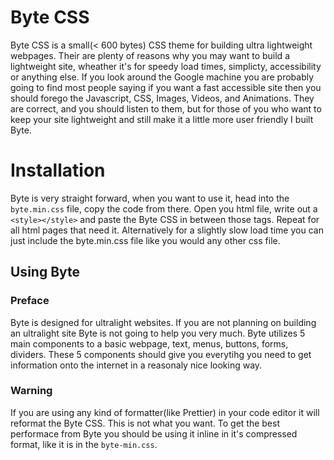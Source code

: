 # Byte CSS

Byte CSS is a small(< 600 bytes) CSS theme for building ultra lightweight webpages. Their are plenty of reasons why you may want to build a lightweight site, wheather it's for speedy load times, simplicty, accessibility or anything else. If you look around the Google machine you are probably going to find most people saying if you want a fast accessible site then you should forego the Javascript, CSS, Images, Videos, and Animations. They are correct, and you should listen to them, but for those of you who want to keep your site lightweight and still make it a little more user friendly I built Byte.

# Installation

Byte is very straight forward, when you want to use it, head into the `byte.min.css` file, copy the code from there. Open you html file, write out a `<style></style>` and paste the Byte CSS in between those tags. Repeat for all html pages that need it. Alternatively for a slightly slow load time you can just include the byte.min.css file like you would any other css file.

## Using Byte

### Preface

Byte is designed for ultralight websites. If you are not planning on building an ultralight site Byte is not going to help you very much. Byte utilizes 5 main components to a basic webpage, text, menus, buttons, forms, dividers. These 5 components should give you everytihg you need to get information onto the internet in a reasonaly nice looking way.

### Warning

If you are using any kind of formatter(like Prettier) in your code editor it will reformat the Byte CSS. This is not what you want. To get the best performace from Byte you should be using it inline in it's compressed format, like it is in the `byte-min.css`.
